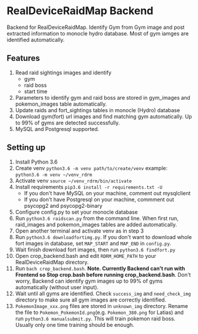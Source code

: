 # RealDeviceRaidMap Backend
Backend for RealDeviceRaidMap. Identify Gym from Gym image and post extracted information to monocle hydro database. Most of gym iamges are identified automatically.

## Features
1. Read raid sightings images and identify
	* gym 
	* raid boss
	* start time
2. Parameters to identify gym and raid boss are stored in gym_images and pokemon_images table automatically.
3. Update raids and fort_sightings tables in monocle (Hydro) database
4. Download gym(fort) url images and find matching gym automatically. Up to 99% of gyms are detected successfully.
5. MySQL and Postgresql supported.


## Setting up
1. Install Python 3.6
2. Create venv
	`python3.6 -m venv path/to/create/venv`
	example: `python3.6 -m venv ~/venv_rdrm`
3. Activate venv
	`source ~/venv_rdrm/bin/activate`
4. Install requirements
	`pip3.6 install -r requirements.txt -U`
	* If you don't have MySQL on your machine, comment out mysqlclient
	* If you don't have Postgresql on your machine, commment out psycopg2 and psycopg2-binary
5. Configure config.py to set your monocle database
6. Run `python3.6 raidscan.py` from the command line. When first run, raid_images and pokemon_images tables are added automatically.
7. Open another terminal and activate venv as in step 3
8. Run `python3.6 downloadfortimg.py`. If you don't want to download whole fort images in database, set `MAP_START` and `MAP_END` in `config.py`.
9. Wait finish download fort images, then run `python3.6 findfort.py`
10. Open crop_backend.bash and edit `RDRM_HOME_PATH` to your RealDeviceRaidMap directory.
11. Run `bach crop_backend.bash`. **Note. Currently Backend can't run with Frontend so Stop crop.bash before running crop_backend.bash**. Don't worry, Backend can identify gym images up to 99% of gyms automatically (without user input).
12. Wait until all gyms are identified. Check `success_img` and `need_check_img` directory to make sure all gym images are correctly identified.
13. `PokemonImage_xxx.png` files are stored in `unknown_img` directory. Rename the file to `Pokemon_PokemonId.png`(e.g. `Pokemon_380.png` for Latias) and run `python3.6 manualsubmit.py`. This will train pokemon raid boss. Usually only one time training should be enough.


